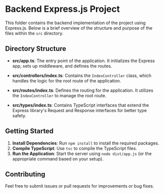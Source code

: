 # Backend Express.js Project

This folder contains the backend implementation of the project using Express.js. Below is a brief overview of the structure and purpose of the files within the `src` directory.

## Directory Structure

- **src/app.ts**: The entry point of the application. It initializes the Express app, sets up middleware, and defines the routes.
  
- **src/controllers/index.ts**: Contains the `IndexController` class, which handles the logic for the root route of the application.

- **src/routes/index.ts**: Defines the routing for the application. It utilizes the `IndexController` to manage the root route.

- **src/types/index.ts**: Contains TypeScript interfaces that extend the Express library's Request and Response interfaces for better type safety.

## Getting Started

1. **Install Dependencies**: Run `npm install` to install the required packages.
2. **Compile TypeScript**: Use `tsc` to compile the TypeScript files.
3. **Run the Application**: Start the server using `node dist/app.js` (or the appropriate command based on your setup).

## Contributing

Feel free to submit issues or pull requests for improvements or bug fixes.